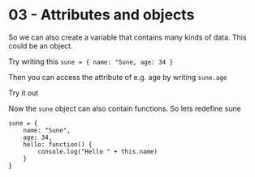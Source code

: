# 03 - Attributes and objects

So we can also create a variable that contains many kinds of data. This could be an object.

Try writing this
`sune = { name: "Sune, age: 34 }`

Then you can access the attribute of e.g. age by writing
`sune.age`

Try it out

Now the `sune` object can also contain functions. So lets redefine sune

```
sune = {
    name: "Sune",
    age: 34,
    hello: function() {
        console.log("Hello " + this.name)
    }
}
```
